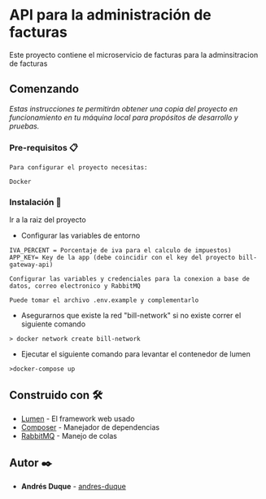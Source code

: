 # API para la administración de facturas

Este proyecto contiene el microservicio de facturas para la adminsitracion de facturas

## Comenzando 

_Estas instrucciones te permitirán obtener una copia del proyecto en funcionamiento en tu máquina local para propósitos de desarrollo y pruebas._


### Pre-requisitos 📋

```
Para configurar el proyecto necesitas:

Docker
```

### Instalación 🔧
Ir a la raiz del proyecto

* Configurar las variables de entorno

```
IVA_PERCENT = Porcentaje de iva para el calculo de impuestos)
APP_KEY= Key de la app (debe coincidir con el key del proyecto bill-gateway-api)

Configurar las variables y credenciales para la conexion a base de datos, correo electronico y RabbitMQ

Puede tomar el archivo .env.example y complementarlo
```

* Asegurarnos que existe la red "bill-network" si no existe correr el siguiente comando
```
> docker network create bill-network
```

* Ejecutar el siguiente comando para levantar el contenedor de lumen
```
>docker-compose up
```

## Construido con 🛠️

* [Lumen](https://lumen.laravel.com/docs/8.x) - El framework web usado
* [Composer](https://getcomposer.org/doc/) - Manejador de dependencias
* [RabbitMQ](https://www.rabbitmq.com/documentation.html) - Manejo de colas

## Autor ✒️

* **Andrés Duque** - [andres-duque](https://github.com/andresmanuelduque)
